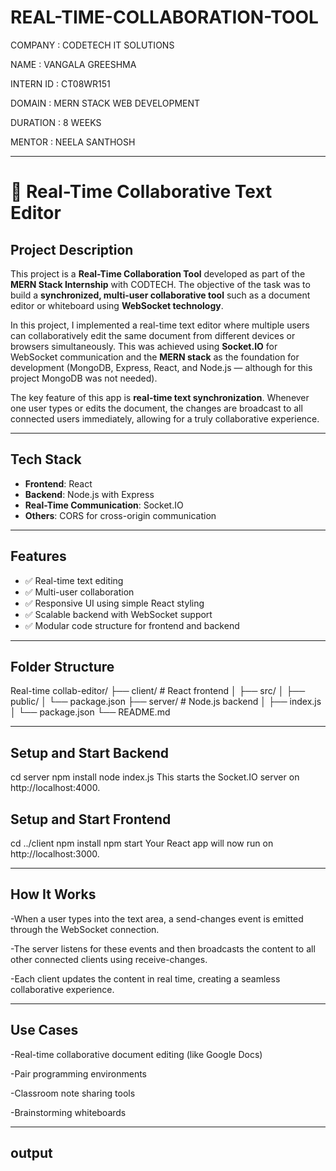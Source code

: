 # REAL-TIME-COLLABORATION-TOOL

COMPANY : CODETECH IT SOLUTIONS

NAME : VANGALA GREESHMA

INTERN ID : CT08WR151

DOMAIN : MERN STACK WEB DEVELOPMENT

DURATION : 8 WEEKS

MENTOR : NEELA SANTHOSH

---

# 📝 Real-Time Collaborative Text Editor

##  Project Description

This project is a **Real-Time Collaboration Tool** developed as part of the **MERN Stack Internship** with CODTECH. The objective of the task was to build a **synchronized, multi-user collaborative tool** such as a document editor or whiteboard using **WebSocket technology**.

In this project, I implemented a real-time text editor where multiple users can collaboratively edit the same document from different devices or browsers simultaneously. This was achieved using **Socket.IO** for WebSocket communication and the **MERN stack** as the foundation for development (MongoDB, Express, React, and Node.js — although for this project MongoDB was not needed).

The key feature of this app is **real-time text synchronization**. Whenever one user types or edits the document, the changes are broadcast to all connected users immediately, allowing for a truly collaborative experience.

---

##  Tech Stack

- **Frontend**: React
- **Backend**: Node.js with Express
- **Real-Time Communication**: Socket.IO
- **Others**: CORS for cross-origin communication

---

##  Features

- ✅ Real-time text editing
- ✅ Multi-user collaboration
- ✅ Responsive UI using simple React styling
- ✅ Scalable backend with WebSocket support
- ✅ Modular code structure for frontend and backend

---

##  Folder Structure

Real-time collab-editor/
├── client/ # React frontend
│ ├── src/
│ ├── public/
│ └── package.json
├── server/ # Node.js backend
│ ├── index.js
│ └── package.json
└── README.md

---

## Setup and Start Backend

  cd server
  npm install
  node index.js
This starts the Socket.IO server on http://localhost:4000.

##  Setup and Start Frontend

  cd ../client
  npm install
  npm start
Your React app will now run on http://localhost:3000.

---

## How It Works

-When a user types into the text area, a send-changes event is emitted through the WebSocket connection.

-The server listens for these events and then broadcasts the content to all other connected clients using receive-changes.

-Each client updates the content in real time, creating a seamless collaborative experience.

---

## Use Cases

-Real-time collaborative document editing (like Google Docs)

-Pair programming environments

-Classroom note sharing tools

-Brainstorming whiteboards

---

## output




  



